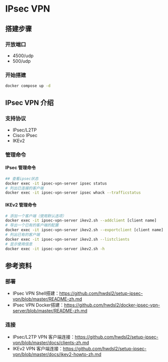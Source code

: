 # IPsec VPN

## 搭建步骤
### 开放端口

- 4500/udp
- 500/udp

### 开始搭建

```bash
docker compose up -d
```

## IPsec VPN 介绍
### 支持协议
- IPsec/L2TP
- Cisco IPsec
- IKEv2

### 管理命令
#### IPsec 管理命令
```bash
## 查看ipsec状态
docker exec -it ipsec-vpn-server ipsec status
# 列出已连接的客户端
docker exec -it ipsec-vpn-server ipsec whack --trafficstatus
```
#### IKEv2 管理命令
```bash
# 添加一个客户端（使用默认选项）
docker exec -it ipsec-vpn-server ikev2.sh --addclient [client name]
# 导出一个已有的客户端的配置
docker exec -it ipsec-vpn-server ikev2.sh --exportclient [client name]
# 列出已有的客户端
docker exec -it ipsec-vpn-server ikev2.sh --listclients
# 显示使用信息
docker exec -it ipsec-vpn-server ikev2.sh -h
```

## 参考资料
### 部署
- IPsec VPN Shell搭建：https://github.com/hwdsl2/setup-ipsec-vpn/blob/master/README-zh.md
- IPsec VPN Docker搭建：https://github.com/hwdsl2/docker-ipsec-vpn-server/blob/master/README-zh.md
### 连接
- IPsec/L2TP VPN 客户端连接：https://github.com/hwdsl2/setup-ipsec-vpn/blob/master/docs/clients-zh.md
- IKEv2 VPN 客户端连接：https://github.com/hwdsl2/setup-ipsec-vpn/blob/master/docs/ikev2-howto-zh.md